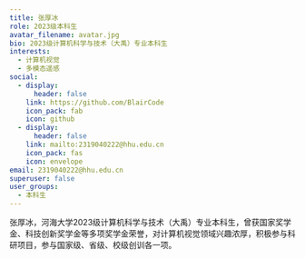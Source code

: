 ```yaml
---
title: 张厚冰
role: 2023级本科生
avatar_filename: avatar.jpg
bio: 2023级计算机科学与技术（大禹）专业本科生
interests:
  - 计算机视觉
  - 多模态遥感
social:
  - display:
      header: false
    link: https://github.com/BlairCode
    icon_pack: fab
    icon: github
  - display:
      header: false
    link: mailto:2319040222@hhu.edu.cn
    icon_pack: fas
    icon: envelope
email: 2319040222@hhu.edu.cn
superuser: false
user_groups:
  - 本科生
---
```

张厚冰，河海大学2023级计算机科学与技术（大禹）专业本科生，曾获国家奖学金、科技创新奖学金等多项奖学金荣誉，对计算机视觉领域兴趣浓厚，积极参与科研项目，参与国家级、省级、校级创训各一项。